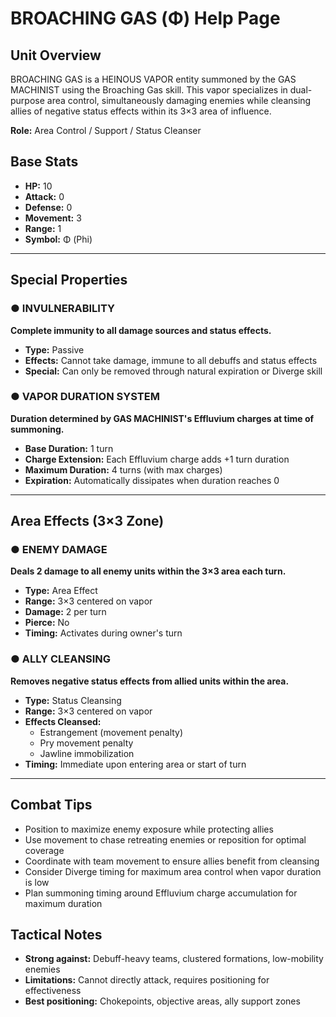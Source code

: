# BROACHING GAS (Φ) Help Page

## Unit Overview
BROACHING GAS is a HEINOUS VAPOR entity summoned by the GAS MACHINIST using the Broaching Gas skill. This vapor specializes in dual-purpose area control, simultaneously damaging enemies while cleansing allies of negative status effects within its 3×3 area of influence.

**Role:** Area Control / Support / Status Cleanser

## Base Stats
- **HP:** 10
- **Attack:** 0
- **Defense:** 0
- **Movement:** 3
- **Range:** 1
- **Symbol:** Φ (Phi)

---

## Special Properties

### ● INVULNERABILITY
**Complete immunity to all damage sources and status effects.**

- **Type:** Passive
- **Effects:** Cannot take damage, immune to all debuffs and status effects
- **Special:** Can only be removed through natural expiration or Diverge skill

### ● VAPOR DURATION SYSTEM
**Duration determined by GAS MACHINIST's Effluvium charges at time of summoning.**

- **Base Duration:** 1 turn
- **Charge Extension:** Each Effluvium charge adds +1 turn duration
- **Maximum Duration:** 4 turns (with max charges)
- **Expiration:** Automatically dissipates when duration reaches 0

---

## Area Effects (3×3 Zone)

### ● ENEMY DAMAGE
**Deals 2 damage to all enemy units within the 3×3 area each turn.**

- **Type:** Area Effect
- **Range:** 3×3 centered on vapor
- **Damage:** 2 per turn
- **Pierce:** No
- **Timing:** Activates during owner's turn

### ● ALLY CLEANSING
**Removes negative status effects from allied units within the area.**

- **Type:** Status Cleansing
- **Range:** 3×3 centered on vapor
- **Effects Cleansed:**
  - Estrangement (movement penalty)
  - Pry movement penalty
  - Jawline immobilization
- **Timing:** Immediate upon entering area or start of turn

---

## Combat Tips
- Position to maximize enemy exposure while protecting allies
- Use movement to chase retreating enemies or reposition for optimal coverage
- Coordinate with team movement to ensure allies benefit from cleansing
- Consider Diverge timing for maximum area control when vapor duration is low
- Plan summoning timing around Effluvium charge accumulation for maximum duration

## Tactical Notes
- **Strong against:** Debuff-heavy teams, clustered formations, low-mobility enemies
- **Limitations:** Cannot directly attack, requires positioning for effectiveness
- **Best positioning:** Chokepoints, objective areas, ally support zones